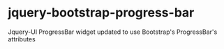 # jquery-bootstrap-progress-bar
Jquery-UI ProgressBar widget updated to use Bootstrap's ProgressBar's attributes
